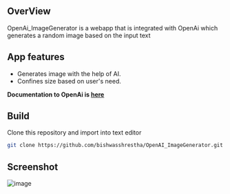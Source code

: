 ## OverView
OpenAi_ImageGenerator is a webapp that is integrated with OpenAi 
which generates a random image based on the input text


## App features
* Generates image with the help of AI.
* Confines size based on user's need.

**Documentation to OpenAi is [here](https://platform.openai.com/docs/introduction)**
## Build
Clone this repository and import into text editor
```bash
git clone https://github.com/bishwasshrestha/OpenAI_ImageGenerator.git
```

## Screenshot
![image](https://user-images.githubusercontent.com/29711192/218062531-24da22bd-a5dd-4fc1-bfd7-a0e07aeb4956.png)

